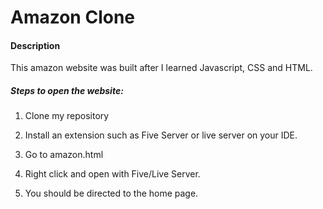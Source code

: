 # Amazon Clone 
#### Description
This amazon website was built after I learned Javascript, CSS and HTML.


##### Steps to open the website:
1. Clone my repository

2. Install an extension such as Five Server or live server on your IDE.

3. Go to amazon.html

4. Right click and open with Five/Live Server.

5. You should be directed to the home page.

